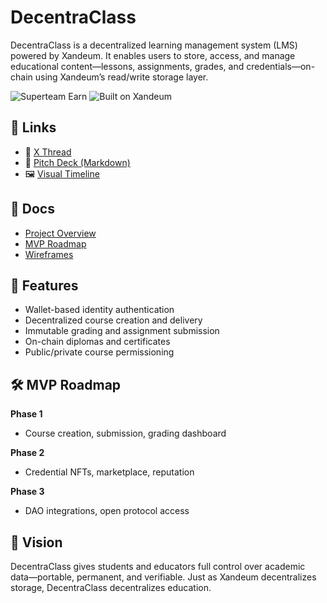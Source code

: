 
# DecentraClass

DecentraClass is a decentralized learning management system (LMS) powered by Xandeum. It enables users to store, access, and manage educational content—lessons, assignments, grades, and credentials—on-chain using Xandeum’s read/write storage layer.

![Superteam Earn](https://img.shields.io/badge/Superteam-Earn%20Bounty-blue)
![Built on Xandeum](https://img.shields.io/badge/Built%20on-Xandeum-4b0082)

## 🔗 Links
- 🧵 [X Thread](https://x.com/johnm56466/status/1944131760029413767)
- 📄 [Pitch Deck (Markdown)](docs/pitch-deck.md)
- 🖼️ [Visual Timeline](docs/DecentraClass_Timeline.png)

## 📘 Docs
- [Project Overview](docs/overview.md)
- [MVP Roadmap](docs/roadmap.md)
- [Wireframes](docs/wireframes.md)

## 🚀 Features
- Wallet-based identity authentication
- Decentralized course creation and delivery
- Immutable grading and assignment submission
- On-chain diplomas and certificates
- Public/private course permissioning

## 🛠️ MVP Roadmap
**Phase 1**
- Course creation, submission, grading dashboard

**Phase 2**
- Credential NFTs, marketplace, reputation

**Phase 3**
- DAO integrations, open protocol access

## 🧠 Vision
DecentraClass gives students and educators full control over academic data—portable, permanent, and verifiable. Just as Xandeum decentralizes storage, DecentraClass decentralizes education.

